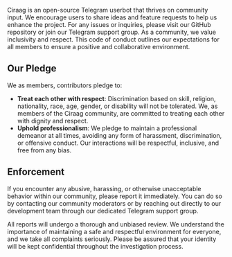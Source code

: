 Ciraag is an open-source Telegram userbot that thrives on community input. We encourage users to share ideas and feature requests to help us enhance the project. For any issues or inquiries, please visit our GitHub repository or join our Telegram support group. As a community, we value inclusivity and respect. This code of conduct outlines our expectations for all members to ensure a positive and collaborative environment.

## Our Pledge
We as members, contributors pledge to:
 * **Treat each other with respect**: Discrimination based on skill, religion, nationality, race, age, gender, or disability will not be tolerated. We, as members of the Ciraag community, are committed to treating each other with dignity and respect.
* **Uphold professionalism**: We pledge to maintain a professional demeanor at all times, avoiding any form of harassment, discrimination, or offensive conduct. Our interactions will be respectful, inclusive, and free from any bias.

## Enforcement
If you encounter any abusive, harassing, or otherwise unacceptable behavior within our community, please report it immediately. You can do so by contacting our community moderators or by reaching out directly to our development team through our dedicated Telegram support group.

All reports will undergo a thorough and unbiased review. We understand the importance of maintaining a safe and respectful environment for everyone, and we take all complaints seriously.
Please be assured that your identity will be kept confidential throughout the investigation process.